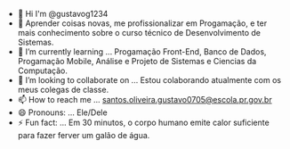 - 👋 Hi I'm @gustavog1234
- 👀  Aprender coisas novas, me profissionalizar em Progamação, e ter mais conhecimento sobre o curso técnico de Desenvolvimento de Sistemas.
- 🌱 I’m currently learning ... Progamação Front-End, Banco de Dados, Progamação Mobile, Análise e Projeto de Sistemas e Ciencias da Computação.
- 💞️ I’m looking to collaborate on ... Estou colaborando atualmente com os meus colegas de classe.
- 📫 How to reach me ... santos.oliveira.gustavo0705@escola.pr.gov.br
- 😄 Pronouns: ... Ele/Dele
- ⚡ Fun fact: ... Em 30 minutos, o corpo humano emite calor suficiente para fazer ferver um galão de água.
<!---
gustavog1234/gustavog1234 is a ✨ special ✨ repository because its `README.md` (this file) appears on your GitHub profile.
You can click the Preview link to take a look at your changes.
--->
